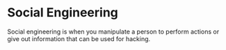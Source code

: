 # Social Engineering

Social engineering is when you manipulate a person to perform actions or give out information that can be used for hacking.